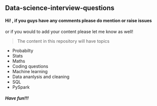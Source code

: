 ## Data-science-interview-questions

#### Hi! , if you guys have any comments please do mention or raise issues
 or if you would to add your content please let me know as well!
 
>The content in this repository will have topics
 
* Probabilty
* Stats
* Maths
* Coding questions
* Machine learning
* Data ananlysis and cleaning
* SQL
* PySpark
 
##### **Have fun!!!**

